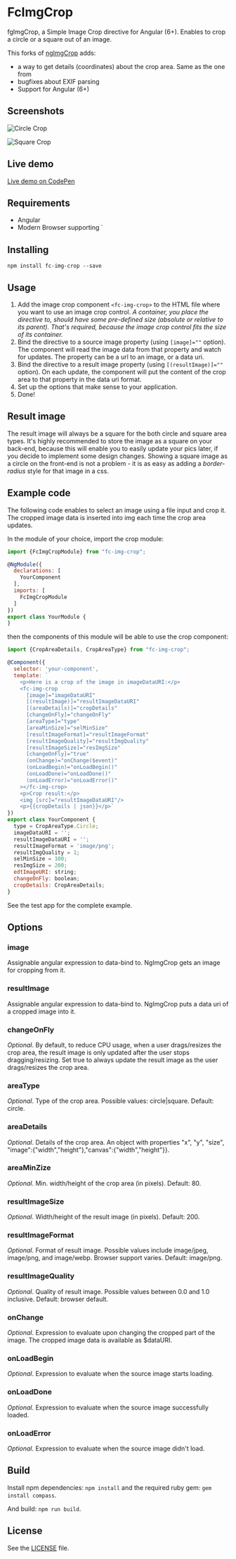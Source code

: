 # FcImgCrop

fgImgCrop, a Simple Image Crop directive for Angular (6+). Enables to crop a circle or a square out of an image.

This forks of [ngImgCrop](https://github.com/famicity/ngImgCrop) adds:

 - a way to get details (coordinates) about the crop area. Same as the one from
 - bugfixes about EXIF parsing
 - Support for Angular (6+)

## Screenshots

![Circle Crop](https://raw.github.com/alexk111/ngImgCrop/master/screenshots/circle_1.jpg "Circle Crop")

![Square Crop](https://raw.github.com/alexk111/ngImgCrop/master/screenshots/square_1.jpg "Square Crop")

## Live demo

[Live demo on CodePen](http://codepen.io/Javarome/pen/RPLZvd)

## Requirements

 - Angular
 - Modern Browser supporting `<canvas>

## Installing

`npm install fc-img-crop --save`

## Usage

1. Add the image crop component `<fc-img-crop>` to the HTML file where you want to use an image crop control. 
   _A container, you place the directive to, should have some pre-defined size (absolute or relative to its parent). 
   That's required, because the image crop control fits the size of its container._
2. Bind the directive to a source image property (using `[image]=""` option). 
   The component will read the image data from that property and watch for updates. 
   The property can be a url to an image, or a data uri.
3. Bind the directive to a result image property (using `[(resultImage)]=""` option). 
   On each update, the component will put the content of the crop area to that property in the data uri format.
4. Set up the options that make sense to your application.
5. Done!

## Result image

The result image will always be a square for the both circle and square area types. 
It's highly recommended to store the image as a square on your back-end, because this will enable you to easily update your pics later, if you decide to implement some design changes. 
Showing a square image as a circle on the front-end is not a problem - it is as easy as adding a *border-radius* style for that image in a css.

## Example code

The following code enables to select an image using a file input and crop it. 
The cropped image data is inserted into img each time the crop area updates.

In the module of your choice, import the crop module:

```js
import {FcImgCropModule} from "fc-img-crop";

@NgModule({
  declarations: [
    YourComponent
  ],
  imports: [
    FcImgCropModule
  ]
})
export class YourModule {
}
```

then the components of this module will be able to use the crop component:

```js
import {CropAreaDetails, CropAreaType} from "fc-img-crop";

@Component({
  selector: 'your-component',
  template: `
    <p>Here is a crop of the image in imageDataURI:</p>
    <fc-img-crop
      [image]="imageDataURI"
      [(resultImage)]="resultImageDataURI"
      [(areaDetails)]="cropDetails"
      [changeOnFly]="changeOnFly"
      [areaType]="type"
      [areaMinSize]="selMinSize"
      [resultImageFormat]="resultImageFormat"
      [resultImageQuality]="resultImgQuality"
      [resultImageSize]="resImgSize"
      [changeOnFly]="true"
      (onChange)="onChange($event)"
      (onLoadBegin)="onLoadBegin()"
      (onLoadDone)="onLoadDone()"
      (onLoadError)="onLoadError()"
    ></fc-img-crop>
    <p>Crop result:</p>
    <img [src]="resultImageDataURI"/>
    <p>{{cropDetails | json}}</p>`
})
export class YourComponent {
  type = CropAreaType.Circle;
  imageDataURI = '';
  resultImageDataURI = '';
  resultImageFormat = 'image/png';
  resultImgQuality = 1;
  selMinSize = 100;
  resImgSize = 200;
  edtImageURI: string;
  changeOnFly: boolean;
  cropDetails: CropAreaDetails;
}
```

See the test app for the complete example.

## Options

### image

Assignable angular expression to data-bind to. NgImgCrop gets an image for cropping from it.

### resultImage

Assignable angular expression to data-bind to. NgImgCrop puts a data uri of a cropped image into it.

### changeOnFly

*Optional*. By default, to reduce CPU usage, when a user drags/resizes the crop area, the result image is only updated after the user stops dragging/resizing. Set true to always update the result image as the user drags/resizes the crop area.

### areaType

*Optional*. Type of the crop area. Possible values: circle|square. Default: circle.

### areaDetails

*Optional*. Details of the crop area. An object with properties "x", "y", "size", "image":{"width","height"},"canvas":{"width","height"}}.

### areaMinZize

*Optional*. Min. width/height of the crop area (in pixels). Default: 80.

### resultImageSize

*Optional*. Width/height of the result image (in pixels). Default: 200.

### resultImageFormat

*Optional*. Format of result image. Possible values include image/jpeg, image/png, and image/webp. Browser support varies. Default: image/png.

### resultImageQuality

*Optional*. Quality of result image. Possible values between 0.0 and 1.0 inclusive. Default: browser default.

### onChange

*Optional*. Expression to evaluate upon changing the cropped part of the image. The cropped image data is available as $dataURI.

### onLoadBegin

*Optional*. Expression to evaluate when the source image starts loading.

### onLoadDone

*Optional*. Expression to evaluate when the source image successfully loaded.

### onLoadError

*Optional*. Expression to evaluate when the source image didn't load.

## Build

Install npm dependencies: `npm install` and the required ruby gem: `gem install compass`.

And build: `npm run build`.

## License

See the [LICENSE](https://github.com/Javarome/ngImgCrop/blob/master/LICENSE) file.